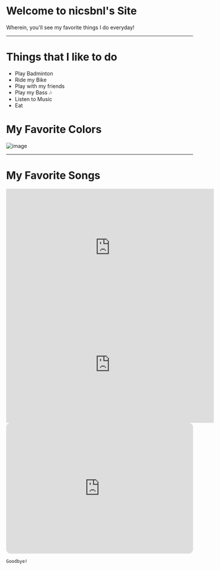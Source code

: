 # **Welcome to nicsbnl's Site**
Wherein, you'll see my favorite things I do everyday!

_ _ _

# Things that I like to do
- Play Badminton
- Ride my Bike
- Play with my friends
- Play my Bass 🎶
- Listen to Music
- Eat
# My Favorite Colors
![image](https://user-images.githubusercontent.com/118245558/202370391-f9a7e844-1b1d-4e93-aefa-2326244c0346.png)

_ _ _

# My Favorite Songs
<iframe width="560" height="315" src="https://www.youtube.com/embed/kxgj5af8zg4" title="YouTube video player" frameborder="0" allow="accelerometer; autoplay; clipboard-write; encrypted-media; gyroscope; picture-in-picture" allowfullscreen></iframe>

<iframe width="560" height="315" src="https://www.youtube.com/embed/HE7vTi0qeV4" title="YouTube video player" frameborder="0" allow="accelerometer; autoplay; clipboard-write; encrypted-media; gyroscope; picture-in-picture" allowfullscreen></iframe>

<iframe style="border-radius:12px" src="https://open.spotify.com/embed/track/2kSb3wYSOV996xA2NSmpck?utm_source=generator" width="100%" height="352" frameBorder="0" allowfullscreen="" allow="autoplay; clipboard-write; encrypted-media; fullscreen; picture-in-picture" loading="lazy"></iframe>

```
Goodbye!
```

